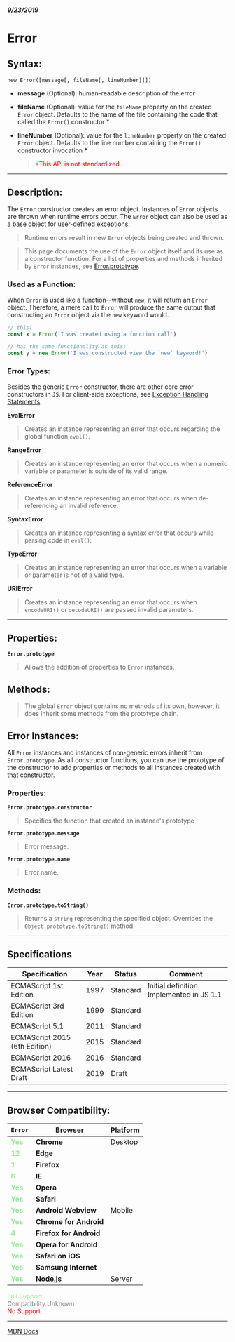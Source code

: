 ##### 9/23/2019
# Error
## Syntax:
`new Error([message[, fileName[, lineNumber]]])`

* **message** (Optional): human-readable description of the error
* **fileName** (Optional): value for the `fileName` property on the created `Error` object.  Defaults to the name of the file containing the code that called the `Error()` constructor *
* **lineNumber** (Optional):  value for the `lineNumber` property on the created `Error` object.  Defaults to the line number containing the `Error()` constructor invocation *

  > *<span style="color: red">This API is not standardized.</span>

---

## Description:
The `Error` constructor creates an error object.  Instances of `Error` objects are thrown when runtime errors occur.  The `Error` object can also be used as a base object for user-defined exceptions.

  >  Runtime errors result in new `Error` objects being created and thrown.

  > This page documents the use of the `Error` object itself and its use as a constructor function.  For a list of properties and methods inherited by `Error` instances, see [Error.prototype](https://developer.mozilla.org/en-US/docs/Web/JavaScript/Reference/Global_Objects/Error/prototype).

### Used as a Function:
When `Error` is used like a function--without `new`, it will return an `Error` object.  Therefore, a mere call to `Error` will produce the same output that constructing an `Error` object via the `new` keyword would.

```js
// this:
const x = Error('I was created using a function call')

// has the same functionality as this:
const y = new Error('I was constructed view the `new` keyword!')
```

### Error Types:
Besides the generic `Error` constructor, there are other core error constructors in `JS`.  For client-side exceptions, see [Exception Handling Statements](https://developer.mozilla.org/en-US/docs/Web/JavaScript/Guide/Control_flow_and_error_handling#Exception_handling_statements).

**EvalError** 
  > Creates an instance representing an error that occurs regarding the global function `eval()`.

**RangeError** 
  > Creates an instance representing an error that occurs when a numeric variable or parameter is outside of its valid range.

**ReferenceError** 
  > Creates an instance representing an error that occurs when de-referencing an invalid reference.

**SyntaxError** 
  > Creates an instance representing a syntax error that occurs while parsing code in `eval()`.

**TypeError** 
  > Creates an instance representing an error that occurs when a variable or parameter is not of a valid type.

**URIError** 
  > Creates an instance representing an error that occurs when `encodeURI()` or `decodeURI()` are passed invalid parameters.

---

## Properties:
**`Error.prototype`**
  > Allows the addition of properties to `Error` instances.

## Methods: 
  > The global `Error` object contains no methods of its own, however, it does inherit some methods from the prototype chain.

## Error Instances:
All `Error` instances and instances of non-generic errors inherit from `Error.prototype`. As all constructor functions, you can use the prototype of the constructor to add properties or methods to all instances created with that constructor.

### Properties:
**`Error.prototype.constructor`**
  > Specifies the function that created an instance's prototype

**`Error.prototype.message`**
  > Error message.

**`Error.prototype.name`**
  > Error name.

### Methods:
**`Error.prototype.toString()`**
  > Returns a `string` representing the specified object.  Overrides the `Object.prototype.toString()` method.

---

## Specifications
| Specification | Year | Status | Comment |
|---|---|---|---|
| ECMAScript 1st Edition | 1997 | Standard | Initial definition.  Implemented in JS 1.1 |
| ECMAScript 3rd Edition | 1999 | Standard |  |
| ECMAScript 5.1 | 2011 | Standard |  |
| ECMAScript 2015 (6th Edition) | 2015 | Standard |  |
| ECMAScript 2016 | 2016 | Standard |  |
| ECMAScript Latest Draft | 2019 | Draft |  |

---

## Browser Compatibility:
| `Error` | Browser | Platform |
|---|---|---|
| <span style="color: lightgreen">**Yes**</span> | **Chrome** | Desktop | 
| <span style="color: lightgreen">**12**</span> | **Edge** || 
| <span style="color: lightgreen">**1**</span> | **Firefox** || 
| <span style="color: lightgreen">**6**</span> | **IE** || 
| <span style="color: lightgreen">**Yes**</span> | **Opera** || 
| <span style="color: lightgreen">**Yes**</span> | **Safari** || 
| <span style="color: lightgreen">**Yes**</span> | **Android Webview** | Mobile | 
| <span style="color: lightgreen">**Yes**</span> | **Chrome for Android** || 
| <span style="color: lightgreen">**4**</span> | **Firefox for Android** || 
| <span style="color: lightgreen">**Yes**</span> | **Opera for Android** || 
| <span style="color: lightgreen">**Yes**</span> | **Safari on iOS** || 
| <span style="color: lightgreen">**Yes**</span> | **Samsung Internet** || 
| <span style="color: lightgreen">**Yes**</span> | **Node.js** | Server | 

<span style="color: lightgreen">Full Support</span>  
<span style="color: grey">Compatibility Unknown</span>  
<span style="color: red">No Support</span>

---

[MDN Docs](https://developer.mozilla.org/en-US/docs/Web/JavaScript/Reference/Global_Objects/Error)